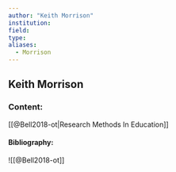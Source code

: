 ```yaml
---
author: "Keith Morrison"
institution:
field:
type:
aliases:
  - Morrison
---
```


## Keith Morrison

### Content:
[[@Bell2018-ot|Research Methods In Education]]

#### Bibliography:

![[@Bell2018-ot]]